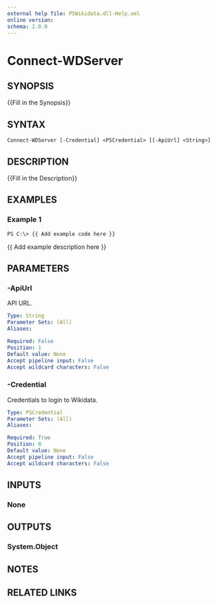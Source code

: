 ```yaml
---
external help file: PSWikidata.dll-Help.xml
online version: 
schema: 2.0.0
---
```


# Connect-WDServer

## SYNOPSIS
{{Fill in the Synopsis}}

## SYNTAX

```
Connect-WDServer [-Credential] <PSCredential> [[-ApiUrl] <String>]
```

## DESCRIPTION
{{Fill in the Description}}

## EXAMPLES

### Example 1
```
PS C:\> {{ Add example code here }}
```

{{ Add example description here }}

## PARAMETERS

### -ApiUrl
API URL.

```yaml
Type: String
Parameter Sets: (All)
Aliases: 

Required: False
Position: 1
Default value: None
Accept pipeline input: False
Accept wildcard characters: False
```

### -Credential
Credentials to login to Wikidata.

```yaml
Type: PSCredential
Parameter Sets: (All)
Aliases: 

Required: True
Position: 0
Default value: None
Accept pipeline input: False
Accept wildcard characters: False
```

## INPUTS

### None


## OUTPUTS

### System.Object

## NOTES

## RELATED LINKS

